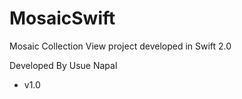 # MosaicSwift
Mosaic Collection View project developed in Swift 2.0

Developed By Usue Napal
 - v1.0
